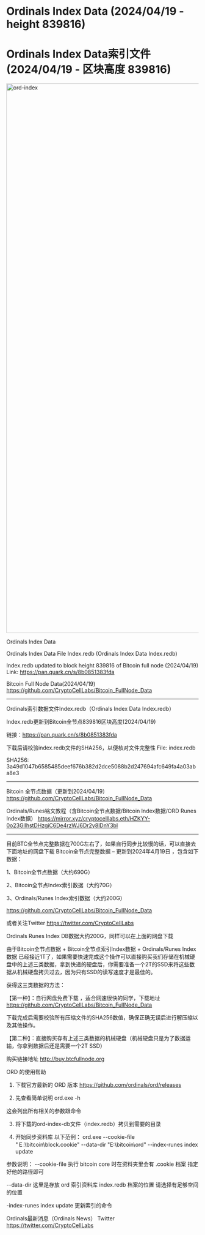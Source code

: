 # Ordinals Index Data (2024/04/19 - height 839816)
# Ordinals Index Data索引文件 (2024/04/19 - 区块高度 839816)

<img width="1436" alt="ord-index" src="https://github.com/CryptoCellLabs/Ordinals-Index-Data/assets/110719019/cd41ba93-b9a9-4fda-8846-417841caff8b">

Ordinals Index Data

Ordinals Index Data File Index.redb (Ordinals Index Data Index.redb)

Index.redb updated to block height 839816 of Bitcoin full node (2024/04/19)
Link: https://pan.quark.cn/s/8b0851383fda

Bitcoin Full Node Data(2024/04/19)
https://github.com/CryptoCellLabs/Bitcoin_FullNode_Data 

--------------------------

Ordinals索引数据文件Index.redb（Ordinals Index Data Index.redb）

Index.redb更新到Bitcoin全节点839816区块高度(2024/04/19)

链接：https://pan.quark.cn/s/8b0851383fda

下载后请校验index.redb文件的SHA256，以便核对文件完整性
File: 
index.redb

SHA256:
3a49d1047b6585485deef676b382d2dce5088b2d247694afc649fa4a03aba8e3

----------------------------
Bitcoin 全节点数据（更新到2024/04/19）
https://github.com/CryptoCellLabs/Bitcoin_FullNode_Data 

Ordinals/Runes铭文教程（含Bitcoin全节点数据/Bitcoin Index数据/ORD Runes Index数据）
https://mirror.xyz/cryptocelllabs.eth/HZKYY-0o23GllhstDHzgiC6De4rzWJ6Dr2y8lDnY3bI

--------------------------

目前BTC全节点完整数据在700G左右了，如果自行同步比较慢的话，可以直接去下面地址的网盘下载 Bitcoin全节点完整数据 – 更新到2024年4月19日 ，包含如下数据：

1、Bitcoin全节点数据（大约690G）

2、Bitcoin全节点Index索引数据（大约70G）

3、Ordinals/Runes Index索引数据（大约200G）

https://github.com/CryptoCellLabs/Bitcoin_FullNode_Data

或者关注Twitter https://twitter.com/CryptoCellLabs

Ordinals Runes Index DB数据大约200G，同样可以在上面的网盘下载

由于Bitcoin全节点数据 + Bitcoin全节点索引Index数据 + Ordinals/Runes Index数据 已经接近1T了，如果需要快速完成这个操作可以直接购买我们存储在机械硬盘中的上述三类数据，拿到快递的硬盘后，你需要准备一个2T的SSD来将这些数据从机械硬盘拷贝过去，因为只有SSD的读写速度才是最佳的。

获得这三类数据的方法：

【第一种】：自行网盘免费下载 ，适合网速很快的同学，下载地址 https://github.com/CryptoCellLabs/Bitcoin_FullNode_Data

下载完成后需要校验所有压缩文件的SHA256数值，确保正确无误后进行解压缩以及其他操作。

【第二种】：直接购买存有上述三类数据的机械硬盘（机械硬盘只是为了数据运输，你拿到数据后还是需要一个2T SSD）

购买链接地址  http://buy.btcfullnode.org


ORD 的使用帮助

1. 下载官方最新的 ORD 版本
https://github.com/ordinals/ord/releases

2. 先查看简单说明
ord.exe -h

这会列出所有相关的参数跟命令

3. 将下载的ord-index-db文件（index.redb）拷贝到需要的目录

4. 开始同步资料库
以下范例：
ord.exe --cookie-file "Ｅ:\bitcoin\block\.cookie"  --data-dir "E:\bitcoin\ord" --index-runes index update

参数说明：
--cookie-file 执行 bitcoin core 时在资料夹里会有 .cookie 档案 指定好他的路径即可

--data-dir 这里是存放 ord 索引资料库 index.redb 档案的位置 请选择有足够空间的位置

-index-runes index update 更新索引的命令

Ordinals最新消息（Ordinals News）
Twitter 
https://twitter.com/CryptoCellLabs 


